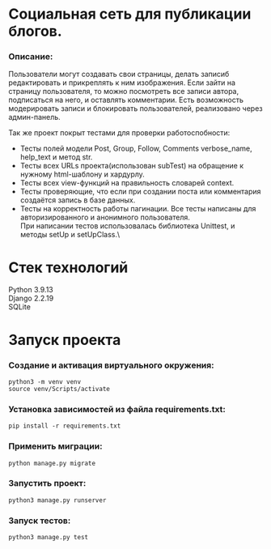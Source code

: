 # Социальная сеть для публикации блогов.
### Описание:
Пользователи могут создавать свои страницы, делать записиб редактировать и прикреплять к ним изображения. Если зайти на страницу пользователя, то можно посмотреть все записи автора, подписаться на него, и оставлять комментарии. Есть возможность модерировать записи и блокировать пользователей, реализовано через админ-панель.

Так же проект покрыт тестами для проверки работоспобности:
- Тесты полей модели Post, Group, Follow, Comments verbose_name, help_text и метод str.
- Тесты всех URLs проекта(использован subTest) на обращение к нужному html-шаблону и хардурлу.
- Тесты всех view-функций на правильность словарей context.
- Тесты проверяющие, что если при создании поста или комментария создаётся запись в базе данных.
- Тесты на корректность работы пагинации.
Все тесты написаны для авторизированного и анонимного пользователя.\
При написании тестов использовалась библиотека Unittest, и методы setUp и setUpClass.\

# Стек технологий
Python 3.9.13\
Django 2.2.19\
SQLite

# Запуск проекта
### Создание и активация виртуального окружения:
```
python3 -m venv venv
source venv/Scripts/activate
```
### Установка зависимостей из файла requirements.txt:
```
pip install -r requirements.txt
```
### Применить миграции:
```
python manage.py migrate
```
### Запустить проект:
```
python3 manage.py runserver
```

### Запуск тестов:
```
python3 manage.py test 
```
